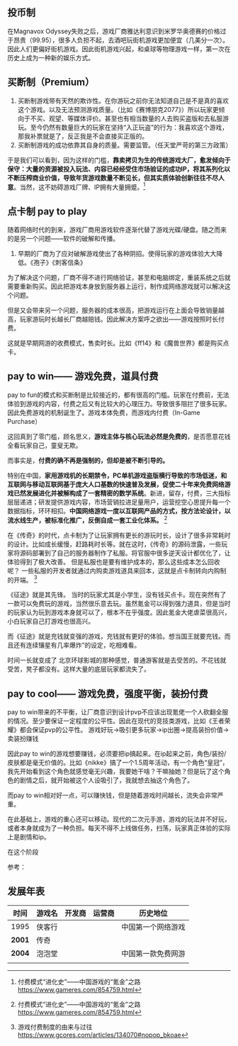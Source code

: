 

## 投币制
在Magnavox Odyssey失败之后，游戏厂商雅达利意识到米罗华奥德赛的价格过于昂贵（99.95），很多人负担不起，去酒吧玩街机游戏更加便宜（几美分一次）。因此人们更偏好街机游戏。因此街机游戏兴起，和桌球等物理游戏一样，第一次在历史上成为一种新的娱乐方式。



## 买断制（Premium）

1.  买断制游戏带有天然的欺诈性。在你游玩之前你无法知道自己是不是真的喜欢这个游戏。以及无法预测游戏质量。（比如《赛博朋克2077》）所以玩家更倾向于不买、观望、等媒体评价。甚至也有相当数量的人去购买盗版和去私服游玩。至今仍然有数量巨大的玩家在坚持“入正玩盗”的行为：我喜欢这个游戏，那我补票就是了，反正我是不会直接买正版的。
2. 买断制游戏的成功依靠其自身的质量。需要监管。（任天堂严苛的第三方政策）



  
于是我们可以看到，因为这样的门槛，**靠卖拷贝为生的传统游戏大厂，愈发倾向于保守：大量的资源被投入玩法、内容已经经受住市场验证的成功IP，将其系列化以不断压榨商业价值，导致年货游戏数量不断见长，但其实质体验创新往往不尽人意**。当然，这不妨碍游戏厂牌、IP拥有大量拥蹙。[^1]


## 点卡制   pay to play

随着网络时代的到来，游戏厂商用游戏软件逐渐代替了游戏光碟/硬盘。随之而来的是另一个问题——软件的破解和传播。

1. 早期的厂商为了应对破解游戏使出了各种阴招。使得玩家的游戏体验大大降低。《孢子》《刺客信条》


为了解决这个问题，厂商不得不进行网络验证，甚至和电脑绑定，重装系统之后就需要重新购买。因此把游戏本身放到服务器上运行，制作成网络游戏就可以解决这个问题。

但是又会带来另一个问题，服务器的成本很高，把游戏运行在上面会导致销量越高，玩家游玩时长越长厂商越赔钱。因此解决方案呼之欲出——游戏按照时长付费。

这就是早期网游的收费模式，售卖时长。比如《ff14》和《魔兽世界》都是购买点卡。




## pay to win—— 游戏免费，道具付费

pay to fun的模式和买断制是比较接近的，都有很高的门槛。玩家在付费前，无法体验到游戏的内容，付费之后又有比较大的心理压力。导致很多阻拦了很多玩家。
因此免费游戏的机制诞生了。游戏本体免费，而游戏内付费（In-Game Purchase）



这回真到了零门槛，顾名思义，**游戏主体与核心玩法必然是免费的**，是否愿意花钱全看玩家自己，童叟无欺。  
  
而事实是，**付费的确不再是强制的，但却是被不断引导的。**  
  
特别在中国，**家用游戏机的长期禁令，PC单机游戏盗版横行导致的市场低迷，和互联网与移动互联网基于庞大人口基数的快速普及发展，促使二十年来免费网络游戏已然发展进化并被解构成了一套精密的数学系统**。新进，留存，付费，三大指标层层递进；研发提供游戏内容，市场营销拉进足量用户，运营挖空心思提升每一个数据指标，环环相扣。**中国网络游戏一度以互联网产品的方式，按方法论设计，以流水线生产，被标准化推广，反倒自成一套工业化体系。**   [^1]



在《传奇》的时代，点卡制为了让玩家拥有更长的游玩时长，设计了很多非常耗时的设计。比如成长缓慢，赶路耗时长等。就在这时，《传奇》的源码泄露，一些玩家将源码部署到了自己的服务器制作了私服。将官服中很多逆天设计都优化了，让体验得到了极大改善。
但是私服也是要有维护成本的，那么这些成本怎么回收呢？ 一些私服的开发者就通过内购卖游戏道具来回本，这就是点卡制转向内购制的开端。 [^2]


《征途》就是其先锋。
当时的玩家尤其是小学生，没有钱买点卡。现在突然有了一款可以免费玩的游戏，当然很乐意去玩。虽然氪金可以得到强力道具，但是当时的玩家认为玩到游戏本身就可以了，根本不在乎强度。因此氪金大佬虐菜很高兴，小白玩家自己打游戏也很高兴。

而《征途》就是充钱就变强的游戏，充钱就有更好的体验。想当国王就要充钱。而且还有连续镶星有几率爆炸”的设定，吃相难看。

时间一长就变成了 北京环球影城的那种感觉，普通游客就是去受苦的。不花钱就受苦，凳子都没有。这样大量的底层玩家都流失了。






## pay to cool—— 游戏免费，强度平衡，装扮付费

pay to win带来的不平衡，让厂商意识到设计pvp不应该出现氪佬一个人砍翻全服的情况。至少要保证一定程度的公平性。因此在现代的竞技类游戏，比如《王者荣耀》都会保证pvp的公平性。
游戏好玩->吸引更多玩家->ip出圈->提高装扮价值->卖装扮赚钱

因此pay to win的游戏想要赚钱，必须要把ip搞起来。在ip起来之前，角色/装扮/皮肤都是毫无价值的。比如《nikke》搞了一个1.5周年活动，有一个角色“皇冠”，我先开始看到这个角色就感觉毫无兴趣，我要她干啥？干嘛抽她？但是玩了这个角色的剧情之后，就开始被这个人设吸引了，我就想去抽这个角色了。


而pay to win相对好一点，可以赚快钱，但是随着游戏时间越长，流失会非常严重。




在此基础上，游戏的重心还可以移动。现代的二次元手游，游戏的玩法并不好玩，或者本身就成为了一种负担。每天不得不上线做任务，扫荡，玩家真正体验的实际上是剧情和ip。



在这个阶段






参考：
[^1]:  付费模式“进化史”——中国游戏的“氪金”之路    https://www.gameres.com/854759.html

[^2]: 游戏付费制度的由来与过往    https://www.gcores.com/articles/134070#nopop_bkoae








## 发展年表


| 时间       | 游戏名 | 开发商 | 运营商 | 历史地位      |
| -------- | --- | --- | --- | --------- |
| 1995     | 侠客行 |     |     | 中国第一个网络游戏 |
| **2001** | 传奇  |     |     |           |
| **2004** | 泡泡堂 |     |     | 中国第一款免费网游 |
|          |     |     |     |           |

